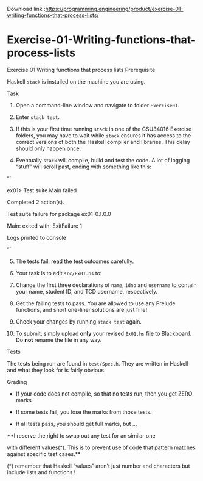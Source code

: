 Download link :https://programming.engineering/product/exercise-01-writing-functions-that-process-lists/


# Exercise-01-Writing-functions-that-process-lists
Exercise 01 Writing functions that process lists
Prerequisite

Haskell `stack` is installed on the machine you are using.

Task

1. Open a command-line window and navigate to folder `Exercise01`.

2. Enter `stack test`.

3. If this is your first time running `stack` in one of the CSU34016 Exercise folders, you may have to wait while `stack` ensures it has access to the correct versions of both the Haskell compiler and libraries. This delay should only happen once.

4. Eventually `stack` will compile, build and test the code. A lot of logging “stuff” will scroll past, ending with something like this:

“`

ex01> Test suite Main failed

Completed 2 action(s).

Test suite failure for package ex01-0.1.0.0

Main: exited with: ExitFailure 1

Logs printed to console

“`

5. The tests fail: read the test outcomes carefully.

6. Your task is to edit `src/Ex01.hs` to:

1. Change the first three declarations of `name`, `idno` and `username` to contain your name, student ID, and TCD username, respectively.

2. Get the failing tests to pass. You are allowed to use any Prelude functions, and short one-liner solutions are just fine!

3. Check your changes by running `stack test` again.

7. To submit, simply upload **only** your revised `Ex01.hs` file to Blackboard. Do **not** rename the file in any way.

Tests

The tests being run are found in `test/Spec.h`. They are written in Haskell and what they look for is fairly obvious.

Grading

* If your code does not compile, so that no tests run, then you get ZERO marks

* If some tests fail, you lose the marks from those tests.

* If all tests pass, you should get full marks, but …

**I reserve the right to swap out any test for an similar one

with different values(*). This is to prevent use of code that pattern matches against specific test cases.**

(*) remember that Haskell “values” aren’t just number and characters but include lists and functions !
